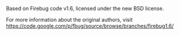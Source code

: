 Based on Firebug code v1.6, licensed under the new BSD license.

For more information about the original authors, visit
<https://code.google.com/p/fbug/source/browse/branches/firebug1.6/>
